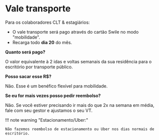 # Vale transporte

Para os colaboradores CLT & estagiários:

- O vale transporte será pago através do cartão Swile no modo "mobilidade". 
- Recarga todo **dia 20** do mês.

**Quanto será pago?** 

O valor equivalente à 2 idas e voltas semanais da sua residência para o escritório por transporte público.

**Posso sacar esse R$?**

Não. Esse é um benéfico flexível para mobilidade.

**Se eu for mais vezes posso pedir reembolso?**

Não. Se você estiver precisando ir mais do que 2x na semana em média, fale com seu gestor e ajustamos o seu VT. 

!!! note warning "Estacionamento/Uber:"

    Não fazemos reembolso de estacionamento ou Uber nos dias normais de escritório.
